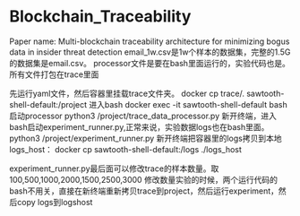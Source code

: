 # Blockchain_Traceability
Paper name: Multi-blockchain traceability architecture for minimizing  bogus data in insider threat detection
email_1w.csv是1w个样本的数据集，完整的1.5G的数据集是email.csv。
processor文件是要在bash里面运行的，实验代码也是。
所有文件打包在trace里面


先运行yaml文件，然后容器里挂载trace文件夹。
docker cp trace/. sawtooth-shell-default:/project
进入bash
docker exec -it sawtooth-shell-default bash
启动processor
python3 /project/trace_data_processor.py
新开终端，进入bash启动experiment_runner.py,正常来说，实验数据logs也在bash里面。
python3 /project/experiment_runner.py
新开终端把容器里的logs拷贝到本地logs_host：
docker cp sawtooth-shell-default:/logs ./logs_host

experiment_runner.py最后面可以修改trace的样本数量。取100,500,1000,2000,1500,2500,3000
修改数量实验的时候，两个运行代码的bash不用关，直接在新终端重新拷贝trace到project，然后运行experiment，然后copy logs到logshost
